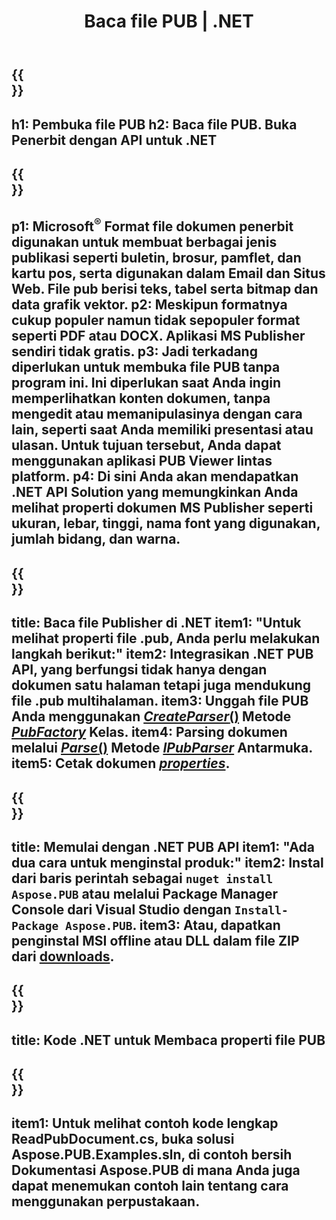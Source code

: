﻿---
translation: true
template: /_templates/reader-net.md
title: Baca file PUB | .NET
description: Buka file Publisher secara terprogram. Solusi .NET C# API lokal untuk membaca properti PUB. Gunakan untuk mengintegrasikan ke dalam proyek Anda.
url: /net/read-pub-file/
metakeywords: buka file pub .net, lihat file penerbit c#, baca file penerbit, penampil penerbit untuk c#, pembaca format pub, pembuka file pub
family: pub
platformtag: net
---

{{<section banner>}}
---
h1: Pembuka file PUB
h2: Baca file PUB. Buka Penerbit dengan API untuk .NET
---

{{<section overview>}}
---
p1: Microsoft<sup>®</sup> Format file dokumen penerbit digunakan untuk membuat berbagai jenis publikasi seperti buletin, brosur, pamflet, dan kartu pos, serta digunakan dalam Email dan Situs Web. File pub berisi teks, tabel serta bitmap dan data grafik vektor.
p2: Meskipun formatnya cukup populer namun tidak sepopuler format seperti PDF atau DOCX. Aplikasi MS Publisher sendiri tidak gratis.
p3: Jadi terkadang diperlukan untuk membuka file PUB tanpa program ini. Ini diperlukan saat Anda ingin memperlihatkan konten dokumen, tanpa mengedit atau memanipulasinya dengan cara lain, seperti saat Anda memiliki presentasi atau ulasan. Untuk tujuan tersebut, Anda dapat menggunakan aplikasi PUB Viewer lintas platform.
p4: Di sini Anda akan mendapatkan .NET API Solution yang memungkinkan Anda melihat properti dokumen MS Publisher seperti ukuran, lebar, tinggi, nama font yang digunakan, jumlah bidang, dan warna.
---

{{<section feature1>}}
---
title: Baca file Publisher di .NET
item1: "Untuk melihat properti file .pub, Anda perlu melakukan langkah berikut:"
item2: Integrasikan .NET PUB API, yang berfungsi tidak hanya dengan dokumen satu halaman tetapi juga mendukung file .pub multihalaman.
item3: Unggah file PUB Anda menggunakan [*CreateParser*()](https://reference.aspose.com/pub/net/aspose.pub/pubfactory/methods/createparser/index) Metode [*PubFactory*](https://reference.aspose.com/pub/net/aspose.pub/pubfactory/) Kelas.
item4: Parsing dokumen melalui [*Parse*()](https://reference.aspose.com/pub/net/aspose.pub/ipubparser/methods/parse) Metode [*IPubParser*](https://reference.aspose.com/pub/net/aspose.pub/ipubparser/) Antarmuka.
item5: Cetak dokumen [*properties*](https://reference.aspose.com/pub/net/aspose.pub/document/#properties).
---

{{<section feature2>}}
---
title: Memulai dengan .NET PUB API
item1: "Ada dua cara untuk menginstal produk:"
item2: Instal dari baris perintah sebagai ```nuget install Aspose.PUB``` atau melalui Package Manager Console dari Visual Studio dengan ```Install-Package Aspose.PUB```.
item3: Atau, dapatkan penginstal MSI offline atau DLL dalam file ZIP dari [downloads](https://releases.aspose.com/pub/net/).
---

{{<section codeexample>}}
---
title: Kode .NET untuk Membaca properti file PUB
---

{{<section summary>}}
---
item1: Untuk melihat contoh kode lengkap ReadPubDocument.cs, buka solusi Aspose.PUB.Examples.sln, di contoh bersih Dokumentasi Aspose.PUB di mana Anda juga dapat menemukan contoh lain tentang cara menggunakan perpustakaan.
---